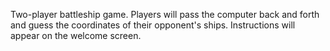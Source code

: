 Two-player battleship game. Players will pass the computer back and forth and guess the coordinates of their opponent's ships. Instructions will appear on the welcome screen.
